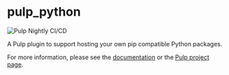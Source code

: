 # pulp_python

![Pulp Nightly CI/CD](https://github.com/pulp/pulp_python/actions/workflows/nightly.yml/badge.svg)

A Pulp plugin to support hosting your own pip compatible Python packages.

For more information, please see the [documentation](https://docs.pulpproject.org/pulp_python/) or the
[Pulp project page](https://pulpproject.org).

